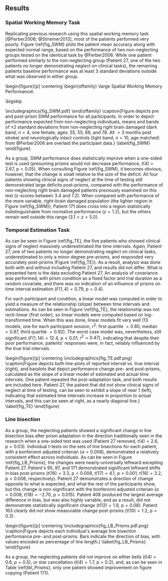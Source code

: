 Results
-------

### Spatial Working Memory Task

Replicating previous research using this spatial working memory
task [@Ferber2006; @Striemer2013], most of the patients performed
very poorly.  Figure
\ref{fig_SWM} plots the patient mean accuracy along with expected
normal range, based on the performance of two non-neglecting
groups tested on the identical task by
@Ferber2006. While one patient performed similarly to
the non-neglecting group (Patient 27, one of the two patients no longer
demonstrating neglect on clinical tasks), the remaining patients baseline
performance was at least 3 standard deviations outside what was
observed in either group.

\begin{figure}[p]
\centering
\begin{sffamily}
\large Spatial Working Memory Performance\\

\bigskip

\includegraphics{fig_SWM.pdf}
\end{sffamily}
\caption{Figure depicts pre and post-prism SWM performance for all
participants. In order to depict performance expected from
non-neglecting individuals, means and bands of $\pm 2$ standard
deviations from non-neglecting right brain damaged (dark band,
$n=4$, one female, ages: 55, 55, 68, and 78. All $> 3$ months post
stroke) and neurologically intact controls (light band, $n=10$,
age matched) from @Ferber2006 are overlaid the participant data.}
\label{fig_SWM}
\end{figure}



As a group, SWM performance does statistically improve when a
one-sided test is used (presuming prisms would not decrease
performance, $t(4)=2.67$, $\text{p} < 0.05$). When consulting
Figure \ref{fig_SWM}, it becomes obvious, however, that the change
is small relative to the size of the deficit. All four patients
showing clinical signs of neglect at the time of testing still
demonstrated large deficits post-prisms, compared with the
performance of non-neglecting right brain damaged patients
previously examined on
this test (z-scores between 3.4 and 7.2). When compared with
performance of the more variable, right-brain damaged population
(the lighter region in Figure \ref{fig_SWM}), Patient 171 does
cross into a region statistically indistinguishable from normative
performance ($z=1.2$), but the others remain well outside this
range ($3.1 < z < 5.0$).

### Temporal Estimation Task

As can be seen in Figure \ref{fig_TE}, the five patients who
showed clinical signs of neglect massively underestimated the time
intervals. Again, Patient 27, one of two patients no longer
demonstrating neglect on clinical tasks,
underestimated to only a minor degree pre-prisms, and responded very
accurately post-prisms (Figure \ref{fig_TE}). As a result,
analysis was done both with and without including Patient 27, and
results did not differ.  What is presented here is the data
excluding Patient 27.  An analysis of covariance was performed,
with prism condition as a fixed factor and trial duration as a
random covariate, and there was no indication of an influence of
prisms on time interval estimation ($F(1,4)= 0.79$,
$\text{p}=0.4$).

For each participant and condition, a linear model
was computed in order to yield a measure of the relationship
(slope) between time intervals and estimations. As can be seen in
Figure \ref{fig_TE}, the relationship was not recti-linear (first
order), so linear models were computed based on log-transformed
time. When this was done, linear models fit very well (13 models,
one for each participant session,
$r^2$: first quartile $=0.80$, median $=0.87$, third quartile
$=0.92$).  The worst case model was, nevertheless, still
significant ($F(1,14)=12.4$, $\text{p}< 0.01$, $r^2=0.47$),
indicating that despite their poor performance, patients'
responses were, in fact, reliably influenced by the true trial
intervals.

\begin{figure}[p]
\centering
\includegraphics{fig_TE.pdf.png}
\caption{Figure depicts both line-plots of reported interval vs.
true interval (right), and barplots that depict performance change
pre- and post-prisms, calculated as the slope of a linear model of
estimated and actual time intervals.  One patient repeated the
post-adaptation task, and both results are included here. Patient
27, the patient that did not show clinical signs of neglect at
time of testing, can be seen to exhibit a slope of near 1 (left),
indicating that estimated time intervals increase in proportion to
actual intervals, and this can be seen at right, as a nearly
diagonal line.}
\label{fig_TE}
\end{figure}



### Line bisection

As a group, the neglecting patients showed a significant change in
line bisection bias after prism adaptation in the direction
traditionally seen in the research when a one-sided test was used
(Patient 27 removed, $t(4)=2.6$, $\text{p} = 0.03$).  Individual
t-tests on the sets of line bisections for each patient, with a bonferonni
adjusted criterian ($\alpha = 0.008$), demonstrated
a relatively consistent effect across individuals. As can be seen
in Figure \ref{fig_LB_Prisms}, the changes were nearly-universally
leftward excepting Patient 27.
Patient's 95, 97, and 171 demonstrated significant leftward shifts
in bias post-prisms ($t(16)=3.3$, $\text{p} < 0.008$, $t(17)=4.1$,
$\text{p} < 0.001$, $t(18)=3.2$, $\text{p} < 0.008$,
respectively).  Patient 27 demonstrates a direction of change
opposite to what is expected, and what the rest of the
participants show, but this change is non-significant with the
bonferonni adjusted criterian ($\alpha = 0.008$, $t(18)=-2.70$,
$\text{p} = 0.015$).  Patient 408 produced the largest average
difference in bias, but was also highly variable, and as a result,
did not demonstrate statistically significant change ($t(12)=1.9$,
$\text{p} = 0.08$).  Patient 163 clearly did not show measurable
change post-prisms ($t(10)=1.2$, $\text{p} = 0.3$).

\begin{figure}[p]
\centering
\includegraphics{fig_LB_Prisms.pdf.png}
\caption{Figure depicts each individual's average line bisection
performance pre- and post-prisms. Bars indicate the direction of
bias, with values encoded as percentage of line length.}
\label{fig_LB_Prisms}
\end{figure}



As a group, the neglecting patients did not improve on either
bells ($t(4)=0.6$, $\text{p}=0.5$), or star cancellation
($t(4)=1.7$, $\text{p}=0.2$), and, as can be seen in Table
\ref{tbl_Prisms}, only one patient showed improvement on figure
copying (Patient 171).
